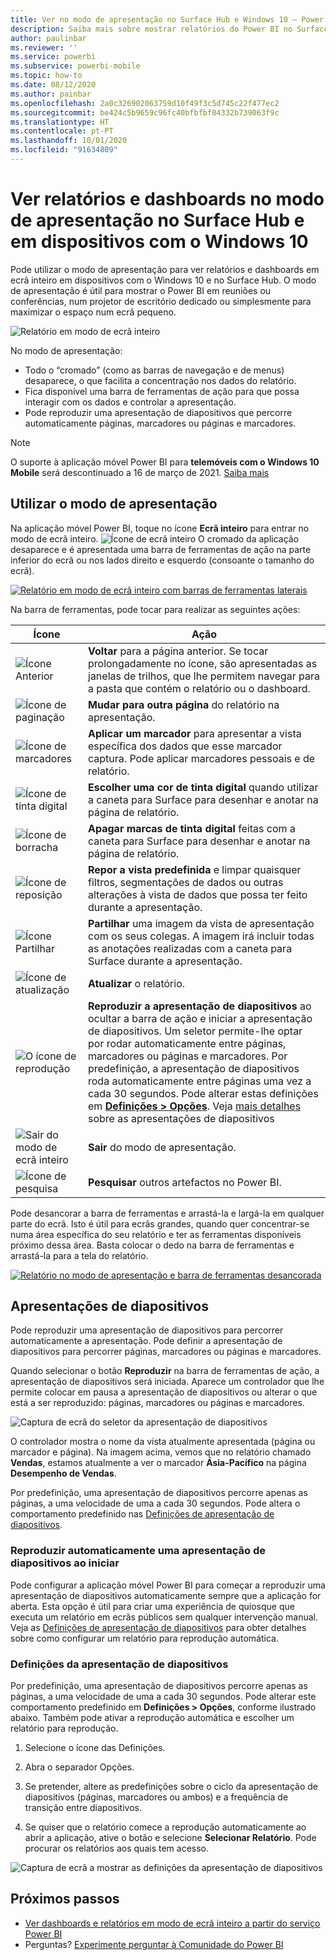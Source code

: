 ```yaml
---
title: Ver no modo de apresentação no Surface Hub e Windows 10 – Power BI
description: Saiba mais sobre mostrar relatórios do Power BI no Surface Hub e mostrar dashboards, relatórios e mosaicos do Power BI em ecrã inteiro, em dispositivos Windows 10.
author: paulinbar
ms.reviewer: ''
ms.service: powerbi
ms.subservice: powerbi-mobile
ms.topic: how-to
ms.date: 08/12/2020
ms.author: painbar
ms.openlocfilehash: 2a0c326902063759d10f49f3c5d745c22f477ec2
ms.sourcegitcommit: be424c5b9659c96fc40bfbfbf04332b739063f9c
ms.translationtype: HT
ms.contentlocale: pt-PT
ms.lasthandoff: 10/01/2020
ms.locfileid: "91634809"
---
```

# <a name="view-reports-and-dashboards-in-presentation-mode-on-surface-hub-and-windows-10-devices"></a>Ver relatórios e dashboards no modo de apresentação no Surface Hub e em dispositivos com o Windows 10
Pode utilizar o modo de apresentação para ver relatórios e dashboards em ecrã inteiro em dispositivos com o Windows 10 e no Surface Hub. O modo de apresentação é útil para mostrar o Power BI em reuniões ou conferências, num projetor de escritório dedicado ou simplesmente para maximizar o espaço num ecrã pequeno.

![Relatório em modo de ecrã inteiro](./media/mobile-windows-10-app-presentation-mode/power-bi-presentation-mode-2.png)

No modo de apresentação:
* Todo o “cromado” (como as barras de navegação e de menus) desaparece, o que facilita a concentração nos dados do relatório.
* Fica disponível uma barra de ferramentas de ação para que possa interagir com os dados e controlar a apresentação.
* Pode reproduzir uma apresentação de diapositivos que percorre automaticamente páginas, marcadores ou páginas e marcadores.

>[!NOTE]
>O suporte à aplicação móvel Power BI para **telemóveis com o Windows 10 Mobile** será descontinuado a 16 de março de 2021. [Saiba mais](/legal/powerbi/powerbi-mobile/power-bi-mobile-app-end-of-support-for-windows-phones)

## <a name="use-presentation-mode"></a>Utilizar o modo de apresentação
Na aplicação móvel Power BI, toque no ícone **Ecrã inteiro** para entrar no modo de ecrã inteiro.
![Ícone de ecrã inteiro](././media/mobile-windows-10-app-presentation-mode/power-bi-full-screen-icon.png) O cromado da aplicação desaparece e é apresentada uma barra de ferramentas de ação na parte inferior do ecrã ou nos lados direito e esquerdo (consoante o tamanho do ecrã).

[![Relatório em modo de ecrã inteiro com barras de ferramentas laterais](./media/mobile-windows-10-app-presentation-mode/power-bi-presentation-mode-toolbar.png)](./media/mobile-windows-10-app-presentation-mode/power-bi-presentation-mode-toolbar-expanded.png#lightbox)

Na barra de ferramentas, pode tocar para realizar as seguintes ações:

| Ícone | Ação |
|------|--------|
|![Ícone Anterior](./media/mobile-windows-10-app-presentation-mode/power-bi-windows-10-presentation-back-icon.png)|**Voltar** para a página anterior. Se tocar prolongadamente no ícone, são apresentadas as janelas de trilhos, que lhe permitem navegar para a pasta que contém o relatório ou o dashboard.|
|![Ícone de paginação](./media/mobile-windows-10-app-presentation-mode/power-bi-windows-10-presentation-pages-icon.png)|**Mudar para outra página** do relatório na apresentação.|
|![Ícone de marcadores](./media/mobile-windows-10-app-presentation-mode/power-bi-windows-10-presentation-bookmarks-icon.png)|**Aplicar um marcador** para apresentar a vista específica dos dados que esse marcador captura. Pode aplicar marcadores pessoais e de relatório.|
|![Ícone de tinta digital](./media/mobile-windows-10-app-presentation-mode/power-bi-windows-10-presentation-ink-icon.png)|**Escolher uma cor de tinta digital** quando utilizar a caneta para Surface para desenhar e anotar na página de relatório.|
|![Ícone de borracha](./media/mobile-windows-10-app-presentation-mode/power-bi-windows-10-presentation-eraser-icon.png)|**Apagar marcas de tinta digital** feitas com a caneta para Surface para desenhar e anotar na página de relatório.          |
|![Ícone de reposição](./media/mobile-windows-10-app-presentation-mode/power-bi-windows-10-presentation-reset-icon.png)|**Repor a vista predefinida** e limpar quaisquer filtros, segmentações de dados ou outras alterações à vista de dados que possa ter feito durante a apresentação.|
|![Ícone Partilhar](./media/mobile-windows-10-app-presentation-mode/power-bi-windows-10-share-icon.png)|**Partilhar** uma imagem da vista de apresentação com os seus colegas. A imagem irá incluir todas as anotações realizadas com a caneta para Surface durante a apresentação.|
|![Ícone de atualização](./media/mobile-windows-10-app-presentation-mode/power-bi-windows-10-presentation-refresh-icon.png)|**Atualizar** o relatório.|
|![O ícone de reprodução](./media/mobile-windows-10-app-presentation-mode/power-bi-windows-10-presentation-play-icon.png)|**Reproduzir a apresentação de diapositivos** ao ocultar a barra de ação e iniciar a apresentação de diapositivos. Um seletor permite-lhe optar por rodar automaticamente entre páginas, marcadores ou páginas e marcadores. Por predefinição, a apresentação de diapositivos roda automaticamente entre páginas uma vez a cada 30 segundos. Pode alterar estas definições em [**Definições > Opções**](#slideshow-settings). Veja [mais detalhes](#slideshows) sobre as apresentações de diapositivos|
|![Sair do modo de ecrã inteiro](./media/mobile-windows-10-app-presentation-mode/power-bi-windows-10-exit-full-screen-icon.png)|**Sair** do modo de apresentação.|
|![Ícone de pesquisa](./media/mobile-windows-10-app-presentation-mode/power-bi-windows-10-presentation-search-icon.png)|**Pesquisar** outros artefactos no Power BI.|

Pode desancorar a barra de ferramentas e arrastá-la e largá-la em qualquer parte do ecrã. Isto é útil para ecrãs grandes, quando quer concentrar-se numa área específica do seu relatório e ter as ferramentas disponíveis próximo dessa área. Basta colocar o dedo na barra de ferramentas e arrastá-la para a tela do relatório.

[![Relatório no modo de apresentação e barra de ferramentas desancorada](./media/mobile-windows-10-app-presentation-mode/power-bi-windows-10-presentation-drag-toolbar-2.png)](./media/mobile-windows-10-app-presentation-mode/power-bi-windows-10-presentation-drag-toolbar-2-expanded.png#lightbox)

## <a name="slideshows"></a>Apresentações de diapositivos

Pode reproduzir uma apresentação de diapositivos para percorrer automaticamente a apresentação. Pode definir a apresentação de diapositivos para percorrer páginas, marcadores ou páginas e marcadores.

Quando selecionar o botão **Reproduzir** na barra de ferramentas de ação, a apresentação de diapositivos será iniciada. Aparece um controlador que lhe permite colocar em pausa a apresentação de diapositivos ou alterar o que está a ser reproduzido: páginas, marcadores ou páginas e marcadores.

![Captura de ecrã do seletor da apresentação de diapositivos](././media/mobile-windows-10-app-presentation-mode//power-bi-windows-10-slideshow-selector.png)

 O controlador mostra o nome da vista atualmente apresentada (página ou marcador e página). Na imagem acima, vemos que no relatório chamado **Vendas**, estamos atualmente a ver o marcador **Ásia-Pacífico** na página **Desempenho de Vendas**.

Por predefinição, uma apresentação de diapositivos percorre apenas as páginas, a uma velocidade de uma a cada 30 segundos. Pode altera o comportamento predefinido nas [Definições de apresentação de diapositivos](#slideshow-settings).


### <a name="auto-play-a-slideshow-on-startup"></a>Reproduzir automaticamente uma apresentação de diapositivos ao iniciar

Pode configurar a aplicação móvel Power BI para começar a reproduzir uma apresentação de diapositivos automaticamente sempre que a aplicação for aberta. Esta opção é útil para criar uma experiência de quiosque que executa um relatório em ecrãs públicos sem qualquer intervenção manual. Veja as [Definições de apresentação de diapositivos](#slideshow-settings) para obter detalhes sobre como configurar um relatório para reprodução automática.

### <a name="slideshow-settings"></a>Definições da apresentação de diapositivos

Por predefinição, uma apresentação de diapositivos percorre apenas as páginas, a uma velocidade de uma a cada 30 segundos. Pode alterar este comportamento predefinido em **Definições > Opções**, conforme ilustrado abaixo. Também pode ativar a reprodução automática e escolher um relatório para reprodução.

1. Selecione o ícone das Definições.

1. Abra o separador Opções.

1. Se pretender, altere as predefinições sobre o ciclo da apresentação de diapositivos (páginas, marcadores ou ambos) e a frequência de transição entre diapositivos.

1. Se quiser que o relatório comece a reprodução automaticamente ao abrir a aplicação, ative o botão e selecione **Selecionar Relatório**. Pode procurar os relatórios aos quais tem acesso.

![Captura de ecrã a mostrar as definições da apresentação de diapositivos](././media/mobile-windows-10-app-presentation-mode//power-bi-windows-10-slideshow-settings.png)

## <a name="next-steps"></a>Próximos passos
* [Ver dashboards e relatórios em modo de ecrã inteiro a partir do serviço Power BI](../end-user-focus.md)
* Perguntas? [Experimente perguntar à Comunidade do Power BI](https://community.powerbi.com/)